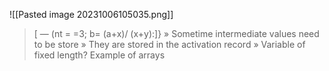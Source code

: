 ![[Pasted image 20231006105035.png]]
> [ — (nt = =3; b= (a+x)/ (x+y):]} » Sometime intermediate values need to be store » They are stored in the activation record » Variable of fixed length? Example of arrays